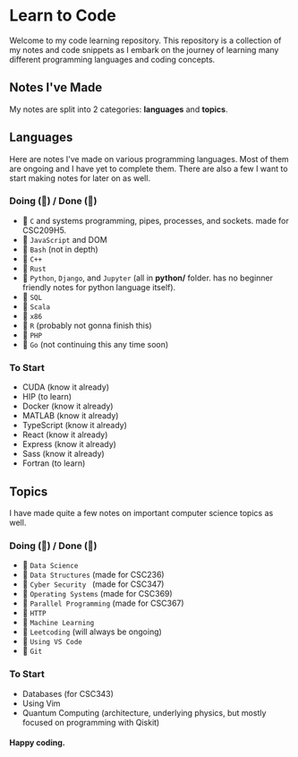 # Learn to Code

Welcome to my code learning repository. This repository is a collection of my notes and code snippets as I embark on the journey of learning many different programming languages and coding concepts.


## Notes I've Made
My notes are split into 2 categories: **languages** and **topics**.

## Languages
Here are notes I've made on various programming languages. Most of them are ongoing and I have yet to complete them. There are also a few I want to start making notes for later on as well.
### Doing (🚧) / Done (🏁)
- 🏁 `C` and systems programming, pipes, processes, and sockets. made for CSC209H5.
- 🏁 `JavaScript` and DOM
- 🏁 `Bash` (not in depth)
- 🚧 `C++` 
- 🚧 `Rust` 
- 🚧 `Python`, `Django`, and `Jupyter` (all in **python/** folder. has no beginner friendly notes for python language itself). 
- 🚧 `SQL`
- 🚧 `Scala`
- 🚧 `x86`
- 🚧 `R` (probably not gonna finish this)
- 🚧 `PHP`
- 🚧 `Go` (not continuing this any time soon)

### To Start
- CUDA (know it already)
- HIP (to learn)
- Docker (know it already)
- MATLAB (know it already)
- TypeScript (know it already)
- React (know it already)
- Express (know it already)
- Sass (know it already)
- Fortran (to learn)

## Topics
I have made quite a few notes on important computer science topics as well.
### Doing (🚧) / Done (🏁)
- 🏁 `Data Science`
- 🚧 `Data Structures` (made for CSC236)
- 🚧 `Cyber Security ` (made for CSC347)
- 🚧 `Operating Systems` (made for CSC369)
- 🚧 `Parallel Programming` (made for CSC367)
- 🚧 `HTTP`
- 🚧 `Machine Learning`
- 🚧 `Leetcoding` (will always be ongoing)
- 🏁 `Using VS Code`
- 🚧 `Git`
  
### To Start
- Databases (for CSC343)
- Using Vim
- Quantum Computing (architecture, underlying physics, but mostly focused on programming with Qiskit)

#### Happy coding.
